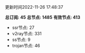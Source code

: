 更新时间2022-11-26 17:48:37

**总订阅: 45**
**总节点: 1485**
**有效节点: 413**
- ssr节点: 27
- v2ray节点: 331
- ss节点: 9
- trojan节点: 46
